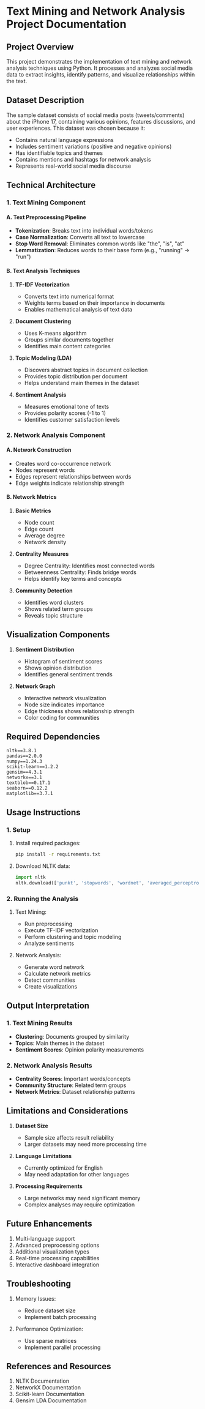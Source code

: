 # Text Mining and Network Analysis Project Documentation

## Project Overview
This project demonstrates the implementation of text mining and network analysis techniques using Python. It processes and analyzes social media data to extract insights, identify patterns, and visualize relationships within the text.

## Dataset Description
The sample dataset consists of social media posts (tweets/comments) about the iPhone 17, containing various opinions, features discussions, and user experiences. This dataset was chosen because it:
- Contains natural language expressions
- Includes sentiment variations (positive and negative opinions)
- Has identifiable topics and themes
- Contains mentions and hashtags for network analysis
- Represents real-world social media discourse

## Technical Architecture

### 1. Text Mining Component

#### A. Text Preprocessing Pipeline
- **Tokenization**: Breaks text into individual words/tokens
- **Case Normalization**: Converts all text to lowercase
- **Stop Word Removal**: Eliminates common words like "the", "is", "at"
- **Lemmatization**: Reduces words to their base form (e.g., "running" → "run")

#### B. Text Analysis Techniques
1. **TF-IDF Vectorization**
   - Converts text into numerical format
   - Weights terms based on their importance in documents
   - Enables mathematical analysis of text data

2. **Document Clustering**
   - Uses K-means algorithm
   - Groups similar documents together
   - Identifies main content categories

3. **Topic Modeling (LDA)**
   - Discovers abstract topics in document collection
   - Provides topic distribution per document
   - Helps understand main themes in the dataset

4. **Sentiment Analysis**
   - Measures emotional tone of texts
   - Provides polarity scores (-1 to 1)
   - Identifies customer satisfaction levels

### 2. Network Analysis Component

#### A. Network Construction
- Creates word co-occurrence network
- Nodes represent words
- Edges represent relationships between words
- Edge weights indicate relationship strength

#### B. Network Metrics
1. **Basic Metrics**
   - Node count
   - Edge count
   - Average degree
   - Network density

2. **Centrality Measures**
   - Degree Centrality: Identifies most connected words
   - Betweenness Centrality: Finds bridge words
   - Helps identify key terms and concepts

3. **Community Detection**
   - Identifies word clusters
   - Shows related term groups
   - Reveals topic structure

## Visualization Components
1. **Sentiment Distribution**
   - Histogram of sentiment scores
   - Shows opinion distribution
   - Identifies general sentiment trends

2. **Network Graph**
   - Interactive network visualization
   - Node size indicates importance
   - Edge thickness shows relationship strength
   - Color coding for communities

## Required Dependencies
```
nltk==3.8.1
pandas==2.0.0
numpy==1.24.3
scikit-learn==1.2.2
gensim==4.3.1
networkx==3.1
textblob==0.17.1
seaborn==0.12.2
matplotlib==3.7.1
```

## Usage Instructions

### 1. Setup
1. Install required packages:
   ```bash
   pip install -r requirements.txt
   ```
2. Download NLTK data:
   ```python
   import nltk
   nltk.download(['punkt', 'stopwords', 'wordnet', 'averaged_perceptron_tagger'])
   ```

### 2. Running the Analysis
1. Text Mining:
   - Run preprocessing
   - Execute TF-IDF vectorization
   - Perform clustering and topic modeling
   - Analyze sentiments

2. Network Analysis:
   - Generate word network
   - Calculate network metrics
   - Detect communities
   - Create visualizations

## Output Interpretation

### 1. Text Mining Results
- **Clustering**: Documents grouped by similarity
- **Topics**: Main themes in the dataset
- **Sentiment Scores**: Opinion polarity measurements

### 2. Network Analysis Results
- **Centrality Scores**: Important words/concepts
- **Community Structure**: Related term groups
- **Network Metrics**: Dataset relationship patterns

## Limitations and Considerations
1. **Dataset Size**
   - Sample size affects result reliability
   - Larger datasets may need more processing time

2. **Language Limitations**
   - Currently optimized for English
   - May need adaptation for other languages

3. **Processing Requirements**
   - Large networks may need significant memory
   - Complex analyses may require optimization

## Future Enhancements
1. Multi-language support
2. Advanced preprocessing options
3. Additional visualization types
4. Real-time processing capabilities
5. Interactive dashboard integration

## Troubleshooting
1. Memory Issues:
   - Reduce dataset size
   - Implement batch processing
   
2. Performance Optimization:
   - Use sparse matrices
   - Implement parallel processing

## References and Resources
1. NLTK Documentation
2. NetworkX Documentation
3. Scikit-learn Documentation
4. Gensim LDA Documentation
